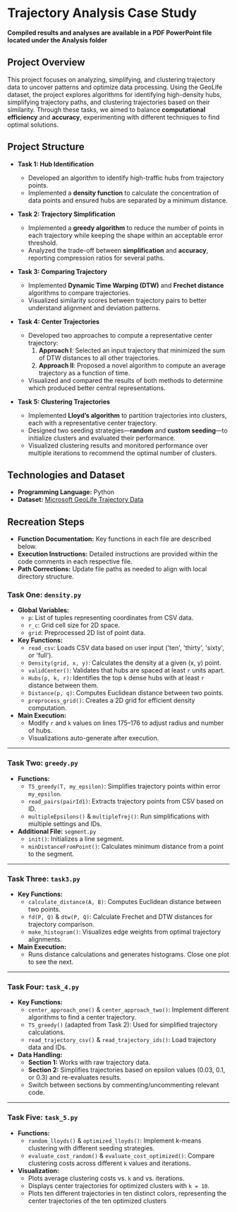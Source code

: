 # Trajectory Analysis Case Study
**Compiled results and analyses are available in a PDF PowerPoint file located under the Analysis folder**


## Project Overview
This project focuses on analyzing, simplifying, and clustering trajectory data to uncover patterns and optimize data processing. Using the GeoLife dataset, the project explores algorithms for identifying high-density hubs, simplifying trajectory paths, and clustering trajectories based on their similarity. Through these tasks, we aimed to balance **computational efficiency** and **accuracy**, experimenting with different techniques to find optimal solutions.


## **Project Structure**
- **Task 1: Hub Identification**
   - Developed an algorithm to identify high-traffic hubs from trajectory points.
   - Implemented a **density function** to calculate the concentration of data points and ensured hubs are separated by a minimum distance.

- **Task 2: Trajectory Simplification**
   - Implemented a **greedy algorithm** to reduce the number of points in each trajectory while keeping the shape within an acceptable error threshold.
   - Analyzed the trade-off between **simplification** and **accuracy**, reporting compression ratios for several paths.

- **Task 3: Comparing Trajectory**
   - Implemented **Dynamic Time Warping (DTW)** and **Frechet distance** algorithms to compare trajectories.
   - Visualized similarity scores between trajectory pairs to better understand alignment and deviation patterns.

- **Task 4: Center Trajectories**
   - Developed two approaches to compute a representative center trajectory:
     1. **Approach I**: Selected an input trajectory that minimized the sum of DTW distances to all other trajectories.
     2. **Approach II**: Proposed a novel algorithm to compute an average trajectory as a function of time.
   - Visualized and compared the results of both methods to determine which produced better central representations.

- **Task 5: Clustering Trajectories**
   - Implemented **Lloyd’s algorithm** to partition trajectories into clusters, each with a representative center trajectory.
   - Designed two seeding strategies—**random** and **custom seeding**—to initialize clusters and evaluated their performance.
   - Visualized clustering results and monitored performance over multiple iterations to recommend the optimal number of clusters.


## **Technologies and Dataset**
- **Programming Language:** Python
- **Dataset:** [Microsoft GeoLife Trajectory Data](https://www.microsoft.com/en-us/download/details.aspx?id=52367)


## **Recreation Steps**  
- **Function Documentation:** Key functions in each file are described below.  
- **Execution Instructions:** Detailed instructions are provided within the code comments in each respective file.  
- **Path Corrections:** Update file paths as needed to align with local directory structure.  

### **Task One: `density.py`**  
- **Global Variables:**
  - `p`: List of tuples representing coordinates from CSV data.
  - `r_c`: Grid cell size for 2D space.
  - `grid`: Preprocessed 2D list of point data.
- **Key Functions:**
  - `read_csv`: Loads CSV data based on user input ('ten', 'thirty', 'sixty', or 'full').
  - `Density(grid, x, y)`: Calculates the density at a given (x, y) point.
  - `validCenter()`: Validates that hubs are spaced at least `r` units apart.
  - `Hubs(p, k, r)`: Identifies the top `k` dense hubs with at least `r` distance between them.
  - `Distance(p, q)`: Computes Euclidean distance between two points.
  - `preprocess_grid()`: Creates a 2D grid for efficient density computation.
- **Main Execution:**  
  - Modify `r` and `k` values on lines 175–176 to adjust radius and number of hubs.  
  - Visualizations auto-generate after execution.

--- 

### **Task Two: `greedy.py`**  
- **Functions:**
  - `TS_greedy(T, my_epsilon)`: Simplifies trajectory points within error `my_epsilon`.
  - `read_pairs(pairId1)`: Extracts trajectory points from CSV based on ID.
  - `multipleEpsilons()` & `multipleTrej()`: Run simplifications with multiple settings and IDs.
- **Additional File:** `segment.py`
  - `init()`: Initializes a line segment.
  - `minDistanceFromPoint()`: Calculates minimum distance from a point to the segment.

---

### **Task Three: `task3.py`**  
- **Key Functions:**
  - `calculate_distance(A, B)`: Computes Euclidean distance between two points.
  - `fd(P, Q)` & `dtw(P, Q)`: Calculate Frechet and DTW distances for trajectory comparison.
  - `make_histogram()`: Visualizes edge weights from optimal trajectory alignments.
- **Main Execution:**  
  - Runs distance calculations and generates histograms. Close one plot to see the next.

---

### **Task Four: `task_4.py`**  
- **Key Functions:**
  - `center_approach_one()` & `center_approach_two()`: Implement different algorithms to find a center trajectory.
  - `TS_greedy()` (adapted from Task 2): Used for simplified trajectory calculations.
  - `read_trajectory_csv()` & `read_trajectory_ids()`: Load trajectory data and IDs.
- **Data Handling:**  
  - **Section 1:** Works with raw trajectory data.  
  - **Section 2:** Simplifies trajectories based on epsilon values (0.03, 0.1, or 0.3) and re-evaluates results.  
  - Switch between sections by commenting/uncommenting relevant code.

---

### **Task Five: `task_5.py`**  
- **Functions:**
  - `random_lloyds()` & `optimized_lloyds()`: Implement k-means clustering with different seeding strategies.
  - `evaluate_cost_random()` & `evaluate_cost_optimized()`: Compare clustering costs across different `k` values and iterations.
- **Visualization:**  
  - Plots average clustering costs vs. `k` and vs. iterations.
  - Displays center trajectories for optimized clusters with `k = 10`.
  - Plots ten different trajectories in ten distinct colors, representing the center trajectories of the ten optimized clusters